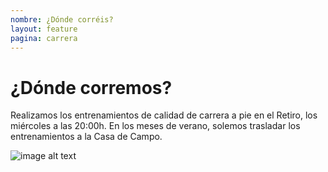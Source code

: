 ```yaml
---
nombre: ¿Dónde corréis?
layout: feature
pagina: carrera
---
```

# ¿Dónde corremos?

Realizamos los entrenamientos de calidad de carrera a pie en el Retiro, los miércoles a las 20:00h. En los meses de verano, solemos trasladar los entrenamientos a la Casa de Campo.

![image alt text](/images/running.png)